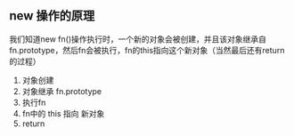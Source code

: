 ## new 操作的原理
我们知道new fn()操作执行时，一个新的对象会被创建，并且该对象继承自fn.prototype，然后fn会被执行，fn的this指向这个新对象（当然最后还有return的过程）
1. 对象创建
2. 对象继承 fn.prototype
3. 执行fn
4. fn中的 this 指向 新对象
5. return 